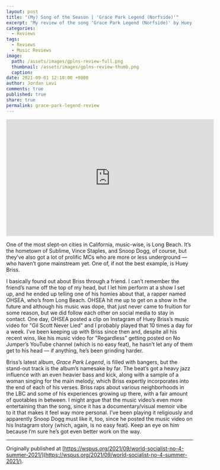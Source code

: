 ```yaml
---
layout: post
title: "(My) Song of the Season | 'Grace Park Legend (Norfside)'"
excerpt: "My review of the song 'Grace Park Legend (Norfside)' by Huey Briss."
categories:
  - Reviews
tags:
  - Reviews
  - Music Reviews
image: 
  path: /assets/images/gplns-review-full.png
  thumbnail: /assets/images/gplns-review-thumb.png
  caption:
date: 2021-09-01 12:10:00 +0800
author: Jordan Levi
comments: true
published: true
share: true
permalink: grace-park-legend-review
---
```

<iframe width="560" height="315" src="https://www.youtube.com/embed/i7rVmeeXIvM" title="YouTube video player" frameborder="0" allow="accelerometer; autoplay; clipboard-write; encrypted-media; gyroscope; picture-in-picture" allowfullscreen></iframe>

One of the most slept-on cities in California, music-wise, is Long Beach. It’s the hometown of Sublime, Vince Staples, and Snoop Dogg, of course, but they’ve also got a lot of prolific MCs who are more or less underground — who haven’t gone mainstream yet. One of, if not the best example, is Huey Briss.

I basically found out about Briss through a friend. I can’t remember the friend’s name off the top of my head, but I let him perform at a show I set up, and he ended up telling one of his homies about that, a rapper named OHSEA, who’s from Long Beach. OHSEA hit me up to get on a show in the future and although his music was dope, that just never came to fruition for some reason, but we did follow each other on social media to stay in contact. One day, OHSEA posted a clip on Instagram of Huey Briss’s music video for "Gil Scott Never Lied" and I probably played that 10 times a day for a week. I’ve been keeping up with Briss since then and, despite all his recent wins, like his music video for "Regardless" getting posted on No Jumper’s YouTube channel (which is no easy feat), he hasn’t let any of them get to his head — if anything, he’s been grinding harder.

Briss’s latest album, _Grace Park Legend_, is filled with bangers, but the stand-out track is the album’s namesake by far. The beat’s got a heavy jazz influence with an even heavier bass and kick, along with a sample of a woman singing for the main melody, which Briss expertly incorporates into the end of each of his verses. Briss raps about various neighborhoods in the LBC and some of his experiences growing up there, with a fair amount of quotables in between. I might argue that the music video’s even more entertaining than the song, since it has a documentary/visual memoir vibe to it that makes it feel way more personal. I’ve been playing it religiously and apparently Snoop Dogg must like it, too, since he posted the music video on his Instagram story (which, again, is no easy feat). Keep an eye on him because I’m sure he’s got even better work on the way.

<hr>

Originally published at [https://wspus.org/2021/09/world-socialist-no-4-summer-2021/](https://wspus.org/2021/09/world-socialist-no-4-summer-2021/).
